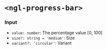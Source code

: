 # `<ngl-progress-bar>`

### Input

  * `value: number`: The percentage value [0, 100]
  * `size?: string = 'medium'`: Size
  * `variant?: 'circular'`:  Variant
